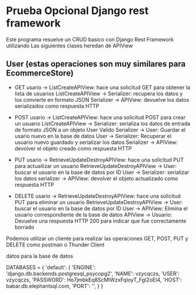 # Prueba Opcional Django rest framework
Este programa resuelve un CRUD basico con Django Rest Framework utilizando
Las siguientes clases heredan de APIView
## User (estas operaciones son muy similares para EcommerceStore)
- GET
    usario -> ListCreateAPIView: hace una solicitud GET para obtener la lista de usuarios
    ListCreateAPIView -> Serializer: recupera los datos y los convierte en formato JSON
    Serializer -> APIView: devuelve los datos serializados como respuesta HTTP

- POST
    usario -> ListCreateAPIView: hace una solicitud POST para crear un usuario
    ListCreateAPIView -> Serializer: serializa los datos de entrada de formato JSON a un objeto User Valido
    Serializer -> User: Guardar el usario nuevo en la base de datos
    User -> Serializer: Recuperar el usuario nuevo guardado y serializar los datos
    Serializer -> APIView: devolver el objeto creado como respuesta HTTP

- PUT
    usario -> RetrieveUpdateDestroyAPIView: hace una solicitud PUT para actuailizar un usuario
    RetrieveUpdateDestroyAPIView -> User: buscar el usuario en la base de datos por ID
    User -> Serializer: serializar los datos
    serializer -> APIView: devolver el objeto actualizado como respuesta HTTP

- DELETE
    usario -> RetrieveUpdateDestroyAPIView: hace una solicitud PUT para eliminar un usuario
    RetrieveUpdateDestroyAPIView -> User: buscar el usuario en la base de datos por ID
    User -> APIView: Elimina el usuario correspondiente de la base de datos
    APIView -> Usuario: Devuelve una respuesta HTTP 200 para indicar que fue correctamente borrado

Podemos utilizar un cliente para realizar las operaciones GET, POST, PUT y DELETE como postman o Thunder Client

datos para la base de datos

DATABASES = {
    'default': {
        'ENGINE': 'django.db.backends.postgresql_psycopg2',
        'NAME':  vzycqczs,
        'USER': vzycqczs,
        'PASSWORD': Ho7jmbkEq8ScMlWzxFqIoyT_FgI2oEI4,
        'HOST': babar.db.elephantsql.com,
        'PORT': '',
    }
}